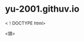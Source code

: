 # yu-2001.githuv.io
<！DOCTYPE html>
<html>
<頭>
  <meta charset = "utf-8">
  <meta name = "viewport" content = "width = device-width、initial-scale = 1.0">
  <title> Progate </ title>
  <link href = "https://maxcdn.bootstrapcdn.com/font-awesome/4.7.0/css/font-awesome.min.css" rel = "stylesheet" Integrity = "sha384-wvfXpqpZZVQGK6TAh5PVlGOfQNHSoD2xbE + QkPxCAFlNEevoEH3Sl0sibVcOQ匿名 ">
  <link rel = "stylesheet" type = "text / css" href = "stylesheet.css">
</ head>
<本体>
  <ヘッダー>
    <div class = "container">
      <div class = "header-left">
        <img class = "logo" src = "https://prog-8.com/images/html/advanced/main_logo.png">
      </ div>
      <span class = "fa fa-bars menu-icon"> </ span>
      <div class = "header-right">
        <ahref = "＃">ガイダンス</a>
        <ahref = "＃">ここ登録</a>
        <ahref = "＃" class = "login">ログイン</a>
      </ div>
    </ div>
  </ header>
  <div class = "top-wrapper">
    <div class = "container">
      <h1>コードを学ぶ。<br>創造性を学ぶ。</ h1>
      <p> Progateはオンラインプログラミング学習サービスです。<br>かややさしいそうと甲で、プログラムサービスを作成するプログラミングを学んでいきましょう。</ p>
      <div class = "btn-wrapper">
        <ahref = "＃" class = "btnsignup">ここ登録は寒</a>
        <p>または</ p>
        <a href="#" class="btn facebook"> <span class = "fa fa-facebook"> </ span> Facebookで登録</a>
        <a href="#" class="btn twitter"> <span class = "fa fa-twitter"> </ span> Twitterで登録</a>
      </ div>
    </ div>
  </ div>
  <div class = "lesson-wrapper">
    <div class = "container">
      <div class = "heading">
        <h2>どこから始めればよいかを学びましょう！</ h2>
      </ div>
      <div class = "lessons">
        <div class = "lesson">
          <div class = "lesson-icon">
            <img src = "https://prog-8.com/images/html/advanced/html.png">
            <p> HTMLとCSS </ p>
          </ div>
          <pclass = "text-contents">メソッドリストの作成に使用する言語です。HTMLとCSSを作成して、ゴーできます。</ p>
        </ div>
        <div class = "lesson">
          <div class = "lesson-icon">
            <img src = "https://prog-8.com/images/html/advanced/jQuery.png">
            <p> jQuery </ p>
          </ div>
          <p class = "text-contents">記憶な備を手軽に実装JavaScriptなし、Ajax（エイジャックス）をなければてし、ファイルをダリと色々なでできます。</ p>
        </ div>
        <div class = "lesson">
          <div class = "lesson-icon">
            <img src = "https://prog-8.com/images/html/advanced/ruby.png">
            <p>ルビー</ p>
          </ div>
          <p class = "text-contents">オープンソースのフリーなプログラミング言語で、最よくあり生産性をありません。 </ p>
        </ div>
        <div class = "lesson">
          <div class = "lesson-icon">
            <img src = "https://prog-8.com/images/html/advanced/php.png">
            <p> PHP </ p>
          </ div>
          <pclass = "text-contents"> HTMLだけにするプログラムの内容をしたことはできません。PHPはHTMLにあり、プログラムを埋め込みます。</ p>
        </ div>
      </ div>
      <div class = "clear"> </ div>
    </ div>
  </ div>
  <div class = "message-wrapper">
    <div class = "container">
      <div class = "heading">
        <h2>さぁ、あなたもProgateでプログラミングを学みみませんか？</ h2>
        <h3>コーディングを学び、創造性を身に付けましょう！</ h3>
      </ div>
      <spanclass = "btnmessage">さっそく開発する</ span>
    </ div>
  </ div>
  <フッター>
    <div class = "container">
      <img src = "https://prog-8.com/images/html/advanced/footer_logo.png">
      <p>コーディングを学び、創造性を学ぶ。</ p>
    </ div>
  </フッター>
</ body>
</ html>
